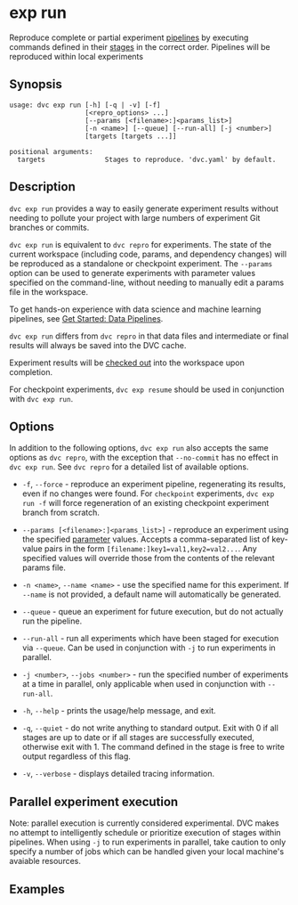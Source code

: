 # exp run

Reproduce complete or partial experiment [pipelines](/doc/command-reference/dag)
by executing commands defined in their [stages](/doc/command-reference/run) in
the correct order. Pipelines will be reproduced within local experiments

## Synopsis

```usage
usage: dvc exp run [-h] [-q | -v] [-f]
                   [<repro_options> ...]
                   [--params [<filename>:]<params_list>]
                   [-n <name>] [--queue] [--run-all] [-j <number>]
                   [targets [targets ...]]

positional arguments:
  targets               Stages to reproduce. 'dvc.yaml' by default.
```

## Description

`dvc exp run` provides a way to easily generate experiment results without
needing to pollute your project with large numbers of experiment Git branches or
commits.

`dvc exp run` is equivalent to `dvc repro` for experiments. The state of the
current workspace (including code, params, and dependency changes) will be
reproduced as a standalone or checkpoint experiment. The `--params` option can
be used to generate experiments with parameter values specified on the
command-line, without needing to manually edit a params file in the workspace.

To get hands-on experience with data science and machine learning pipelines, see
[Get Started: Data Pipelines](/doc/start/data-pipelines).

`dvc exp run` differs from `dvc repro` in that data files and intermediate or
final results will always be saved into the <abbr>DVC cache</abbr>.

Experiment results will be [checked out](/doc/command-reference/exp/checkout)
into the workspace upon completion.

For checkpoint experiments, `dvc exp resume` should be used in conjunction with
`dvc exp run`.

## Options

In addition to the following options, `dvc exp run` also accepts the same
options as `dvc repro`, with the exception that `--no-commit` has no effect in
`dvc exp run`. See `dvc repro` for a detailed list of available options.

- `-f`, `--force` - reproduce an experiment pipeline, regenerating its results,
  even if no changes were found. For `checkpoint` experiments, `dvc exp run -f`
  will force regeneration of an existing checkpoint experiment branch from
  scratch.

- `--params [<filename>:]<params_list>]` - reproduce an experiment using the
  specified [parameter](/doc/command-reference/params) values. Accepts a
  comma-separated list of key-value pairs in the form
  `[filename:]key1=val1,key2=val2...`. Any specified values will override those
  from the contents of the relevant params file.

- `-n <name>`, `--name <name>` - use the specified name for this experiment. If
  `--name` is not provided, a default name will automatically be generated.

- `--queue` - queue an experiment for future execution, but do not actually run
  the pipeline.

- `--run-all` - run all experiments which have been staged for execution via
  `--queue`. Can be used in conjunction with `-j` to run experiments in
  parallel.

- `-j <number>`, `--jobs <number>` - run the specified number of experiments at
  a time in parallel, only applicable when used in conjunction with `--run-all`.

- `-h`, `--help` - prints the usage/help message, and exit.

- `-q`, `--quiet` - do not write anything to standard output. Exit with 0 if all
  stages are up to date or if all stages are successfully executed, otherwise
  exit with 1. The command defined in the stage is free to write output
  regardless of this flag.

- `-v`, `--verbose` - displays detailed tracing information.

## Parallel experiment execution

Note: parallel execution is currently considered experimental. DVC makes no
attempt to intelligently schedule or prioritize execution of stages within
pipelines. When using `-j` to run experiments in parallel, take caution to only
specify a number of jobs which can be handled given your local machine's
avaiable resources.

## Examples
